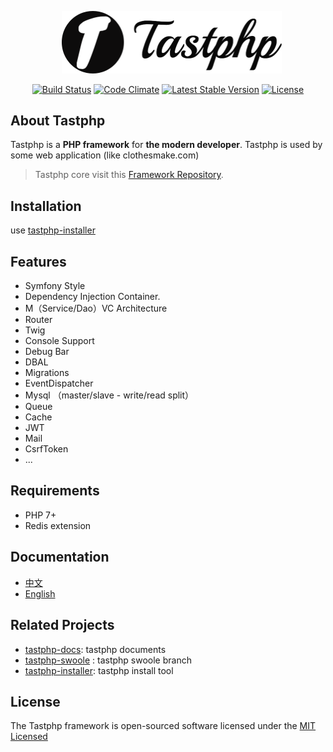 <p align="center">
    <img height="70%" width="70%" src="https://raw.githubusercontent.com/tastphp-lab/assets/master/logo/tastphp-logo-big.png">
</p>

<p align="center">
<a href="https://travis-ci.org/tastphp/tastphp"><img src="https://api.travis-ci.org/tastphp/tastphp.svg?branch=master" alt="Build Status"></a>
<a href="https://codeclimate.com/github/tastphp/tastphp"><img src="https://codeclimate.com/github/tastphp/tastphp/badges/gpa.svg" alt="Code Climate"></a>
<a href="https://packagist.org/packages/tast-php/tast-php"><img src="https://poser.pugx.org/tast-php/tast-php/v/stable" alt="Latest Stable Version"></a>
<a href="https://packagist.org/packages/tast-php/tast-php"><img src="https://poser.pugx.org/tast-php/tast-php/license" alt="License"></a>
</p>

## About Tastphp

Tastphp is a **PHP framework** for **the modern developer**. Tastphp is used by some web application (like clothesmake.com)

> Tastphp core visit this [Framework Repository](https://github.com/tastphp/framework).



## Installation


use [tastphp-installer](https://github.com/tastphp/tastphp-installer)


## Features
* Symfony Style
* Dependency Injection Container.
* M（Service/Dao）VC Architecture
* Router
* Twig
* Console Support
* Debug Bar
* DBAL
* Migrations
* EventDispatcher
* Mysql （master/slave - write/read split）
* Queue
* Cache
* JWT
* Mail
* CsrfToken
* ...

## Requirements

  * PHP 7+
  * Redis extension

## Documentation

* [中文](https://docs.tastphp.com/zh/)
* [English](https://docs.tastphp.com/en/)


## Related Projects

* [tastphp-docs](https://github.com/tastphp/tastphp-docs): tastphp documents
* [tastphp-swoole](https://github.com/tastphp/tastphp-swoole) : tastphp swoole branch
* [tastphp-installer](https://github.com/tastphp/installer): tastphp install tool
  
## License
The Tastphp framework is open-sourced software licensed under the [MIT Licensed](http://www.opensource.org/licenses/MIT)
